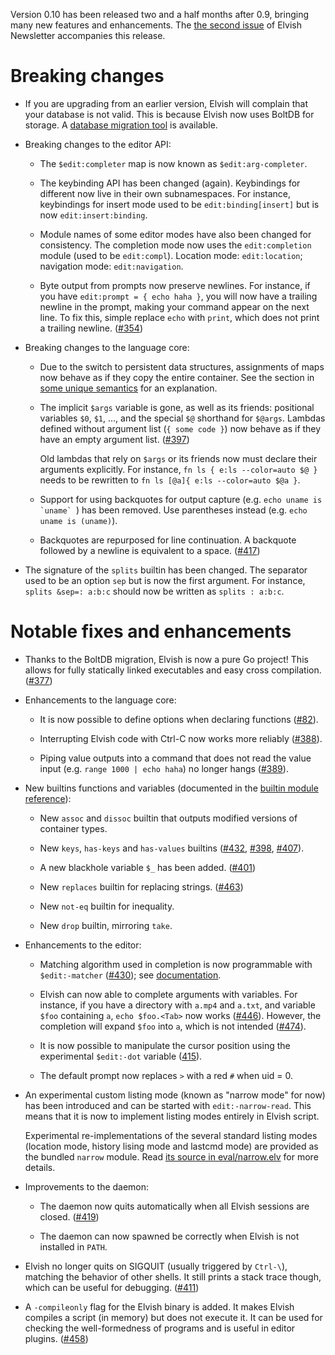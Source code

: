 Version 0.10 has been released two and a half months after 0.9, bringing many new features and enhancements. The [the second issue](newsletter-sep-2017.html) of Elvish Newsletter accompanies this release.

# Breaking changes

*   If you are upgrading from an earlier version, Elvish will complain that
    your database is not valid. This is because Elvish now uses BoltDB for
    storage. A [database migration
    tool](https://github.com/elves/upgrade-db-for-0.10) is available.

*   Breaking changes to the editor API:

    *   The `$edit:completer` map is now known as `$edit:arg-completer`.

    *   The keybinding API has been changed (again). Keybindings for different now
        live in their own subnamespaces. For instance, keybindings for insert mode
        used to be `edit:binding[insert]` but is now `edit:insert:binding`.

    *   Module names of some editor modes have also been changed for consistency.
        The completion mode now uses the `edit:completion` module (used to be
        `edit:compl`). Location mode: `edit:location`; navigation mode:
        `edit:navigation`.

    *   Byte output from prompts now preserve newlines. For instance, if you
        have `edit:prompt = { echo haha }`, you will now have a trailing
        newline in the prompt, making your command appear on the next line. To
        fix this, simple replace `echo` with `print`, which does not print a
        trailing newline. ([#354](https://github.com/elves/elvish/issues/354))

*   Breaking changes to the language core:

    *   Due to the switch to persistent data structures, assignments of maps
        now behave as if they copy the entire container. See the section in
        [some unique semantics](/learn/unique-semantics.html) for an
        explanation.

    *   The implicit `$args` variable is gone, as well as its friends:
        positional variables `$0`, `$1`, ..., and the special `$@` shorthand
        for `$@args`. Lambdas defined without argument list (`{ some code }`)
        now behave as if they have an empty argument list.
        ([#397](https://github.com/elves/elvish/issues/397))

        Old lambdas that rely on `$args` or its friends now must declare their
        arguments explicitly. For instance, `fn ls { e:ls --color=auto $@ }`
        needs to be rewritten to `fn ls [@a]{ e:ls --color=auto $@a }`.

    * Support for using backquotes for output capture (e.g. ``echo uname is
      `uname` ``) has been removed. Use parentheses instead (e.g. `echo uname
      is (uname)`).
      
    * Backquotes are repurposed for line continuation. A backquote followed by
      a newline is equivalent to a space.
      ([#417](https://github.com/elves/elvish/issues/417))

*   The signature of the `splits` builtin has been changed. The separator used
    to be an option `sep` but is now the first argument. For instance, `splits
    &sep=: a:b:c` should now be written as `splits : a:b:c`.


# Notable fixes and enhancements

*   Thanks to the BoltDB migration, Elvish is now a pure Go project! This
    allows for fully statically linked executables and easy cross compilation.
    ([#377](https://github.com/elves/elvish/issues/377))

*   Enhancements to the language core:

    *   It is now possible to define options when declaring functions
        ([#82](https://github.com/elves/elvish/issues/82)).

    * Interrupting Elvish code with Ctrl-C now works more reliably ([#388](https://github.com/elves/elvish/issues/388)).

    * Piping value outputs into a command that does not read the value input (e.g. `range 1000 | echo haha`) no longer hangs ([#389](https://github.com/elves/elvish/issues/389)).

*   New builtins functions and variables (documented in the [builtin module reference](/ref/builtin.html)):

    * New `assoc` and `dissoc` builtin that outputs modified versions of container types.

    * New `keys`, `has-keys` and `has-values` builtins ([#432](https://github.com/elves/elvish/issues/432), [#398](https://github.com/elves/elvish/issues/398), [#407](https://github.com/elves/elvish/issues/407)).

    * A new blackhole variable `$_` has been added. ([#401](https://github.com/elves/elvish/issues/401))

    * New `replaces` builtin for replacing strings. ([#463](https://github.com/elves/elvish/issues/463))

    * New `not-eq` builtin for inequality.

    * New `drop` builtin, mirroring `take`.

*   Enhancements to the editor:

    *   Matching algorithm used in completion is now programmable with
        `$edit:-matcher` ([#430](https://github.com/elves/elvish/issues/430));
        see [documentation](/ref/edit.html).

    *   Elvish can now able to complete arguments with variables. For instance,
        if you have a directory with `a.mp4` and `a.txt`, and variable `$foo`
        containing `a`, `echo $foo.<Tab>` now works
        ([#446](https://github.com/elves/elvish/issues/446)). However, the
        completion will expand `$foo` into `a`, which is not intended
        ([#474](https://github.com/elves/elvish/issues/474)).

    *   It is now possible to manipulate the cursor position using the
        experimental `$edit:-dot` variable
        ([415](https://github.com/elves/elvish/issues/415)).

    *   The default prompt now replaces `>` with a red `#` when uid = 0.

*   An experimental custom listing mode (known as "narrow mode" for now) has
    been introduced and can be started with `edit:-narrow-read`. This means
    that it is now to implement listing modes entirely in Elvish script.

    Experimental re-implementations of the several standard listing modes
    (location mode, history lising mode and lastcmd mode) are provided as the
    bundled `narrow` module. Read [its source in
    eval/narrow.elv](https://github.com/elves/elvish/blob/e7a8b96d7d4fccb7bafe01f27db9c0fe06c568b4/eval/narrow.elv)
    for more details.

*   Improvements to the daemon:

    *   The daemon now quits automatically when all Elvish sessions are closed.
        ([#419](https://github.com/elves/elvish/issues/419))

    *   The daemon can now spawned be correctly when Elvish is not installed in
        `PATH`.

*   Elvish no longer quits on SIGQUIT (usually triggered by `Ctrl-\`), matching
    the behavior of other shells. It still prints a stack trace though, which
    can be useful for debugging.
    ([#411](https://github.com/elves/elvish/issues/411))

*   A `-compileonly` flag for the Elvish binary is added. It makes Elvish
    compiles a script (in memory) but does not execute it. It can be used for
    checking the well-formedness of programs and is useful in editor plugins.
    ([#458](https://github.com/elves/elvish/issues/458))
